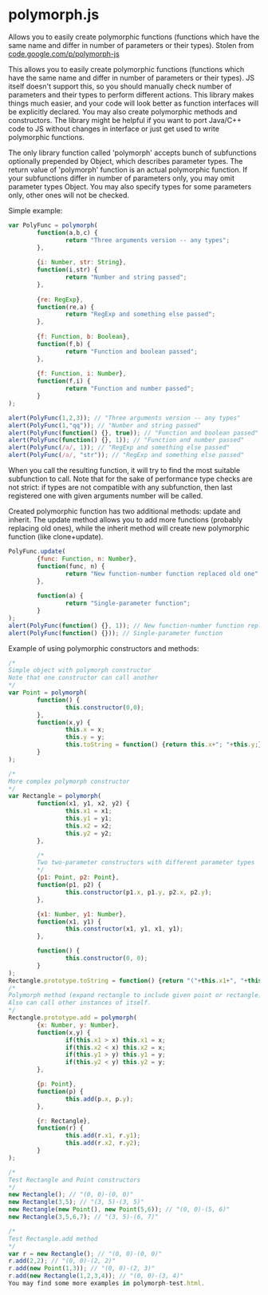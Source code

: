 # polymorph.js
Allows you to easily create polymorphic functions (functions which have the same name and differ in number of parameters or their types). 
Stolen from [code.google.com/p/polymorph-js]()

This allows you to easily create polymorphic functions (functions which have the same name and differ in number of parameters or their types). JS itself doesn't support this, so you should manually check number of parameters and their types to perform different actions. This library makes things much easier, and your code will look better as function interfaces will be explicitly declared. You may also create polymorphic methods and constructors. The library might be helpful if you want to port Java/C++ code to JS without changes in interface or just get used to write polymorphic functions.

The only library function called 'polymorph' accepts bunch of subfunctions optionally prepended by Object, which describes parameter types. The return value of 'polymorph' function is an actual polymorphic function. If your subfunctions differ in number of parameters only, you may omit parameter types Object. You may also specify types for some parameters only, other ones will not be checked.

Simple example:

```js
var PolyFunc = polymorph(
        function(a,b,c) {
                return "Three arguments version -- any types";
        },
        
        {i: Number, str: String},
        function(i,str) {
                return "Number and string passed";
        },
        
        {re: RegExp},
        function(re,a) {
                return "RegExp and something else passed";
        },
        
        {f: Function, b: Boolean},
        function(f,b) {
                return "Function and boolean passed";
        },
        
        {f: Function, i: Number},
        function(f,i) {
                return "Function and number passed";
        }
);

alert(PolyFunc(1,2,3)); // "Three arguments version -- any types"
alert(PolyFunc(1,"qq")); // "Number and string passed"
alert(PolyFunc(function() {}, true)); // "Function and boolean passed"
alert(PolyFunc(function() {}, 1)); // "Function and number passed"
alert(PolyFunc(/a/, 1)); // "RegExp and something else passed"
alert(PolyFunc(/a/, "str")); // "RegExp and something else passed"
```

When you call the resulting function, it will try to find the most suitable subfunction to call. Note that for the sake of performance type checks are not strict: if types are not compatible with any subfunction, then last registered one with given arguments number will be called.

Created polymorphic function has two additional methods: update and inherit. The update method allows you to add more functions (probably replacing old ones), while the inherit method will create new polymorphic function (like clone+update).

```js
PolyFunc.update(
        {func: Function, n: Number},
        function(func, n) {
                return "New function-number function replaced old one";
        },
        
        function(a) {
                return "Single-parameter function";
        }
);
alert(PolyFunc(function() {}, 1)); // New function-number function replaced old one
alert(PolyFunc(function() {})); // Single-parameter function
```

Example of using polymorphic constructors and methods:

```js
/*
Simple object with polymorph constructor
Note that one constructor can call another
*/
var Point = polymorph(
        function() {
                this.constructor(0,0);
        },
        function(x,y) {
                this.x = x;
                this.y = y;
                this.toString = function() {return this.x+"; "+this.y;};
        }
);

/*
More complex polymorph constructor
*/
var Rectangle = polymorph(
        function(x1, y1, x2, y2) {
                this.x1 = x1;
                this.y1 = y1;
                this.x2 = x2;
                this.y2 = y2;
        },

        /*
        Two two-parameter constructors with different parameter types
        */
        {p1: Point, p2: Point},
        function(p1, p2) {
                this.constructor(p1.x, p1.y, p2.x, p2.y);
        },

        {x1: Number, y1: Number},
        function(x1, y1) {
                this.constructor(x1, y1, x1, y1);
        },

        function() {
                this.constructor(0, 0);
        }
);
Rectangle.prototype.toString = function() {return "("+this.x1+", "+this.y1+")-("+this.x2+", "+this.y2+")";};
/*
Polymorph method (expand rectangle to include given point or rectangle).
Also can call other instances of itself.
*/
Rectangle.prototype.add = polymorph(
        {x: Number, y: Number},
        function(x,y) {
                if(this.x1 > x) this.x1 = x;
                if(this.x2 < x) this.x2 = x;
                if(this.y1 > y) this.y1 = y;
                if(this.y2 < y) this.y2 = y;
        },

        {p: Point},
        function(p) {
                this.add(p.x, p.y);
        },

        {r: Rectangle},
        function(r) {
                this.add(r.x1, r.y1);
                this.add(r.x2, r.y2);
        }
);

/*
Test Rectangle and Point constructors
*/
new Rectangle(); // "(0, 0)-(0, 0)"
new Rectangle(3,5); // "(3, 5)-(3, 5)"
new Rectangle(new Point(), new Point(5,6)); // "(0, 0)-(5, 6)"
new Rectangle(3,5,6,7); // "(3, 5)-(6, 7)"

/*
Test Rectangle.add method
*/
var r = new Rectangle(); // "(0, 0)-(0, 0)"
r.add(2,2); // "(0, 0)-(2, 2)"
r.add(new Point(1,3)); // "(0, 0)-(2, 3)"
r.add(new Rectangle(1,2,3,4)); // "(0, 0)-(3, 4)"
You may find some more examples in polymorph-test.html.
```
